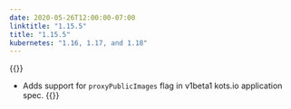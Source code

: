 ```yaml
---
date: 2020-05-26T12:00:00-07:00
linktitle: "1.15.5"
title: "1.15.5"
kubernetes: "1.16, 1.17, and 1.18"
---
```


{{<fixes>}}
* Adds support for `proxyPublicImages` flag in v1beta1 kots.io application spec.
{{</fixes>}}
